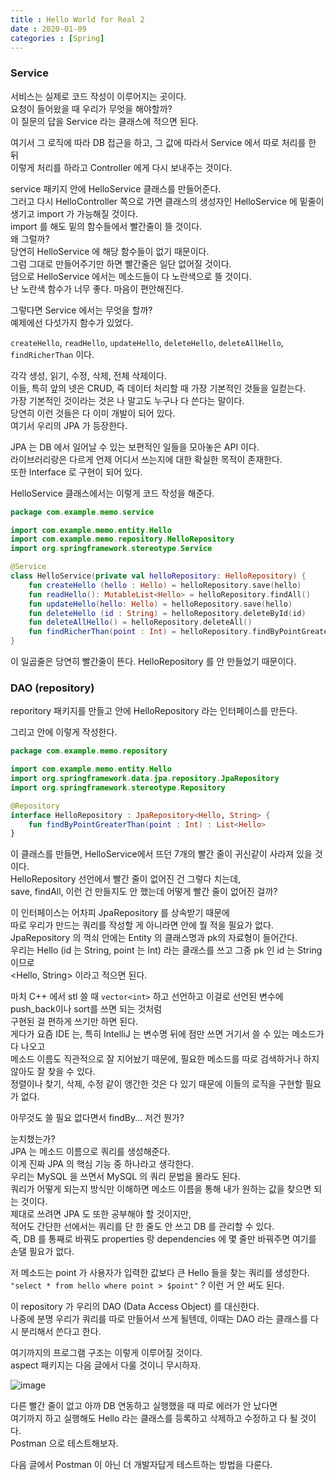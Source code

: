 ```yaml
---
title : Hello World for Real 2
date : 2020-01-09
categories : [Spring]
---
```


### Service

서비스는 실제로 코드 작성이 이루어지는 곳이다.  
요청이 들어왔을 때 우리가 무엇을 해야할까?  
이 질문의 답을 Service 라는 클래스에 적으면 된다.  

여기서 그 로직에 따라 DB 접근을 하고, 그 값에 따라서 Service 에서 따로 처리를 한 뒤  
이렇게 처리를 하라고 Controller 에게 다시 보내주는 것이다.  

service 패키지 안에 HelloService 클래스를 만들어준다.  
그러고 다시 HelloController 쪽으로 가면 클래스의 생성자인 HelloService 에 밑줄이 생기고 import 가 가능해질 것이다.  
import 를 해도 밑의 함수들에서 빨간줄이 뜰 것이다.  
왜 그럴까?  
당연히 HelloService 에 해당 함수들이 없기 때문이다.  
그럼 그대로 만들어주기만 하면 빨간줄은 일단 없어질 것이다.  
덤으로 HelloService 에서는 메소드들이 다 노란색으로 뜰 것이다.  
난 노란색 함수가 너무 좋다. 마음이 편안해진다.  

그렇다면 Service 에서는 무엇을 할까?  
예제에선 다섯가지 함수가 있었다.  

`createHello`, `readHello`, `updateHello`, `deleteHello`, `deleteAllHello`, `findRicherThan` 이다.  

각각 생성, 읽기, 수정, 삭제, 전체 삭제이다.  
이들, 특히 앞의 넷은 CRUD, 즉 데이터 처리할 때 가장 기본적인 것들을 일컫는다.  
가장 기본적인 것이라는 것은 나 말고도 누구나 다 쓴다는 말이다.  
당연히 이런 것들은 다 이미 개발이 되어 있다.  
여기서 우리의 JPA 가 등장한다.  

JPA 는 DB 에서 일어날 수 있는 보편적인 일들을 모아놓은 API 이다.  
라이브러리랑은 다르게 언제 어디서 쓰는지에 대한 확실한 목적이 존재한다.  
또한 Interface 로 구현이 되어 있다.  

HelloService 클래스에서는 이렇게 코드 작성을 해준다.  


```kotlin
package com.example.memo.service

import com.example.memo.entity.Hello
import com.example.memo.repository.HelloRepository
import org.springframework.stereotype.Service

@Service
class HelloService(private val helloRepository: HelloRepository) {
    fun createHello (hello : Hello) = helloRepository.save(hello)
    fun readHello(): MutableList<Hello> = helloRepository.findAll()
    fun updateHello(hello: Hello) = helloRepository.save(hello)
    fun deleteHello (id : String) = helloRepository.deleteById(id)
    fun deleteAllHello() = helloRepository.deleteAll()
    fun findRicherThan(point : Int) = helloRepository.findByPointGreaterThan(point)
}
```

이 일곱줄은 당연히 빨간줄이 뜬다. HelloRepository 를 안 만들었기 때문이다.  



### DAO (repository)

reporitory 패키지를 만들고 안에 HelloRepository 라는 인터페이스를 만든다.  

그리고 안에 이렇게 작성한다.  

```kotlin
package com.example.memo.repository

import com.example.memo.entity.Hello
import org.springframework.data.jpa.repository.JpaRepository
import org.springframework.stereotype.Repository

@Repository
interface HelloRepository : JpaRepository<Hello, String> {      
    fun findByPointGreaterThan(point : Int) : List<Hello>
}
```

이 클래스를 만들면, HelloService에서 뜨던 7개의 빨간 줄이 귀신같이 사라져 있을 것이다.  
HelloRepository 선언에서 빨간 줄이 없어진 건 그렇다 치는데,  
save, findAll, 이런 건 만들지도 안 했는데 어떻게 빨간 줄이 없어진 걸까?  

이 인터페이스는 어차피 JpaRepository 를 상속받기 때문에  
따로 우리가 만드는 쿼리를 작성할 게 아니라면 안에 뭘 적을 필요가 없다.  
JpaRepository 의 꺽쇠 안에는 Entity 의 클래스명과 pk의 자료형이 들어간다.  
우리는 Hello (id 는 String, point 는 Int) 라는 클래스를 쓰고 그중 pk 인 id 는 String 이므로  
<Hello, String> 이라고 적으면 된다.  

마치 C++ 에서 stl 쓸 때 `vector<int>` 하고 선언하고 이걸로 선언된 변수에 push_back이나 sort를 쓰면 되는 것처럼  
구현된 걸 편하게 쓰기만 하면 된다.  
게다가 요즘 IDE 는, 특히 IntelliJ 는 변수명 뒤에 점만 쓰면 거기서 쓸 수 있는 메소드가 다 나오고  
메소드 이름도 직관적으로 잘 지어놨기 때문에, 필요한 메소드를 따로 검색하거나 하지 않아도 잘 찾을 수 있다.  
정렬이나 찾기, 삭제, 수정 같이 앵간한 것은 다 있기 때문에 이들의 로직을 구현할 필요가 없다.  

아무것도 쓸 필요 없다면서 findBy... 저건 뭔가?  

눈치챘는가?  
JPA 는 메소드 이름으로 쿼리를 생성해준다.  
이게 진짜 JPA 의 핵심 기능 중 하나라고 생각한다.  
우리는 MySQL 을 쓰면서 MySQL 의 쿼리 문법을 몰라도 된다.  
쿼리가 어떻게 되는지 방식만 이해하면 메소드 이름을 통해 내가 원하는 값을 찾으면 되는 것이다.  
제대로 쓰려면 JPA 도 또한 공부해야 할 것이지만,  
적어도 간단한 선에서는 쿼리를 단 한 줄도 안 쓰고 DB 를 관리할 수 있다.  
즉, DB 를 통째로 바꿔도 properties 랑 dependencies 에 몇 줄만 바꿔주면 여기를 손댈 필요가 없다.  

저 메소드는 point 가 사용자가 입력한 값보다 큰 Hello 들을 찾는 쿼리를 생성한다.  
`"select * from hello where point > $point"` ? 이런 거 안 써도 된다.  

이 repository 가 우리의 DAO (Data Access Object) 를 대신한다.  
나중에 분명 우리가 쿼리를 따로 만들어서 쓰게 될텐데, 이때는 DAO 라는 클래스를 다시 분리해서 쓴다고 한다.  

여기까지의 프로그램 구조는 이렇게 이루어질 것이다.  
aspect 패키지는 다음 글에서 다룰 것이니 무시하자.  

![image](https://user-images.githubusercontent.com/22045424/72050786-501aad00-3305-11ea-8c84-4c1a3b5ebc57.png)

다른 빨간 줄이 없고 아까 DB 연동하고 실행했을 때 따로 에러가 안 났다면  
여기까지 하고 실행해도 Hello 라는 클래스를 등록하고 삭제하고 수정하고 다 될 것이다.  
Postman 으로 테스트해보자.  

다음 글에서 Postman 이 아닌 더 개발자답게 테스트하는 방법을 다룬다.  
